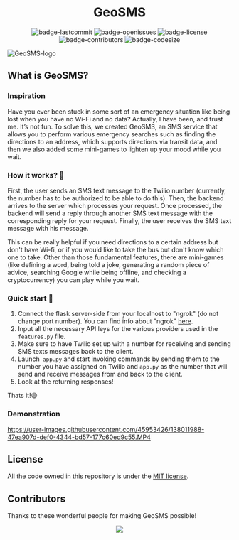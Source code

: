 <h1 align="center">GeoSMS</h1>

<p align="center">
  <img alt="badge-lastcommit" src="https://img.shields.io/github/last-commit/utkm/GeoSMS?style=for-the-badge">
  <img alt="badge-openissues" src="https://img.shields.io/github/issues-raw/utkm/GeoSMS?style=for-the-badge">
  <img alt="badge-license" src="https://img.shields.io/github/license/utkm/GeoSMS?style=for-the-badge">
  <img alt="badge-contributors" src="https://img.shields.io/github/contributors/utkm/GeoSMS?style=for-the-badge">
  <img alt="badge-codesize" src="https://img.shields.io/github/languages/code-size/utkm/GeoSMS?style=for-the-badge">
</p>

<p align"center">
  <img alt="GeoSMS-logo" src="https://user-images.githubusercontent.com/46727048/138494065-30dc6a72-b86d-46ac-8803-d0fecc0f0048.png" />
</p>

## What is GeoSMS?

### Inspiration
Have you ever been stuck in some sort of an emergency situation like being lost when you have no Wi-Fi and no data? Actually, I have been, and trust me. It’s not fun. To solve this, we created GeoSMS, an SMS service that allows you to perform various emergency searches such as finding the directions to an address, which supports directions via transit data, and then we also added some mini-games to lighten up your mood while you wait.

### How it works? 🤔
First, the user sends an SMS text message to the Twilio number (currently, the number has to be authorized to be able to do this). Then, the backend arrives to the server which processes your request. Once processed, the backend will send a reply through another SMS text message with the corresponding reply for your request. Finally, the user receives the SMS text message with his message.

This can be really helpful if you need directions to a certain address but don't have Wi-fi, or if you would like to take the bus but don't know which one to take. Other than those fundamental features, there are mini-games (like defining a word, being told a joke, generating a random piece of advice, searching Google while being offline, and checking a cryptocurrency) you can play while you wait.

### Quick start 🚀
1. Connect the flask server-side from your localhost to "ngrok" (do not change port number). You can find info about "ngrok" [here](https://ngrok.com/).
2. Input all the necessary API leys for the various providers used in the `features.py` file.
3. Make sure to have Twilio set up with a number for receiving and sending SMS texts messages back to the client.
4. Launch` app.py` and start invoking commands by sending them to the number you have assigned on Twilio and `app.py` as the number that will send and receive messages from and back to the client.
5. Look at the returning responses!

Thats it!😄

### Demonstration

https://user-images.githubusercontent.com/45953426/138011988-47ea907d-def0-4344-bd57-177c60ed9c55.MP4

## License
All the code owned in this repository is under the [MIT license](https://github.com/utkm/GeoSMS/blob/main/LICENSE).

## Contributors
Thanks to these wonderful people for making GeoSMS possible!

<p align="center"><a href="https://github.com/utkm/GeoSMS/graphs/contributors"><img src="https://contrib.rocks/image?repo=utkm/GeoSMS" /></a></p>
